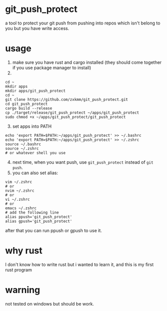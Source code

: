 # git_push_protect
a tool to protect your git push from pushing into repos which isn't belong to you but you have write access.

# usage
1. make sure you have rust and cargo installed (they should come together if you use package manager to install)
2.
```
cd ~
mkdir apps
mkdir apps/git_push_protect
cd ~ 
git clone https://github.com/zxkmm/git_push_protect.git
cd git_push_protect
cargo build --release
cp ./target/release/git_push_protect ~/apps/git_push_protect
sudo chmod +x ~/apps/git_push_protect/git_push_protect
```
3. set apps into PATH
```
echo 'export PATH=$PATH:~/apps/git_push_protect' >> ~/.bashrc
echo 'export PATH=$PATH:~/apps/git_push_protect' >> ~/.zshrc
source ~/.bashrc
source ~/.zshrc
# or whatever shell you use
```
4. next time, when you want push, use `git_push_protect` instead of `git push`.
5. you can also set alias:
```
vim ~/.zshrc
# or
nvim ~/.zshrc
# or
vi ~/.zshrc
# or
emacs ~/.zshrc
# add the following line
alias ppush='git_push_protect'
alias gpush='git_push_protect'
```
after that you can run ppush or gpush to use it.
# why rust
I don't know how to write rust but i wanted to learn it, and this is my first rust program

# warning
not tested on windows but should be work.
